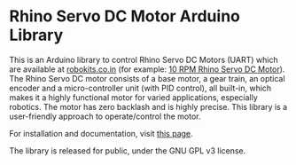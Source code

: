 # Rhino Servo DC Motor Arduino Library
This is an Arduino library to control Rhino Servo DC Motors (UART) which are available at <a href="http://www.robokits.co.in/" target="_blank">robokits.co.in</a> (for example: <a href="http://robokits.co.in/motors/high-torque-encoder-dc-servo-motor-10rpm-with-uart-i2c-ppm-drive?cPath=2_71&" target="_blank">10 RPM Rhino Servo DC Motor</a>). The Rhino Servo DC motor consists of a base motor, a gear train, an optical encoder and a micro-controller unit (with PID control), all built-in, which makes it a highly functional motor for varied applications, especially robotics. The motor has zero backlash and is highly precise. This library is a user-friendly approach to operate/control the motor.

For installation and documentation, visit <a href="http://samvrit.tk/high-torque-rhino-servo-dc-motor-arduino-library/" target="_blank">this page</a>.

The library is released for public, under the GNU GPL v3 license.
